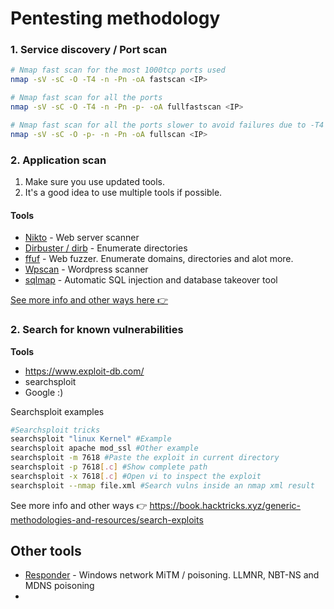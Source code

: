 # Pentesting methodology

### 1. Service discovery / Port scan

```bash
# Nmap fast scan for the most 1000tcp ports used
nmap -sV -sC -O -T4 -n -Pn -oA fastscan <IP> 

# Nmap fast scan for all the ports
nmap -sV -sC -O -T4 -n -Pn -p- -oA fullfastscan <IP> 

# Nmap fast scan for all the ports slower to avoid failures due to -T4
nmap -sV -sC -O -p- -n -Pn -oA fullscan <IP>
```


### 2. Application scan

1. Make sure you use updated tools. 
2. It's a good idea to use multiple tools if possible. 

#### Tools 
- [Nikto](https://cdn.comparitech.com/wp-content/uploads/2019/07/NIkto-Cheat-Sheet.pdf) - Web server scanner
- [Dirbuster / dirb](https://www.kali.org/tools/dirb/) - Enumerate directories
- [ffuf](https://github.com/ffuf/ffuf) - Web fuzzer. Enumerate domains, directories and alot more.
- [Wpscan](https://github.com/wpscanteam/wpscan/wiki/WPScan-User-Documentation) - Wordpress scanner
- [sqlmap](https://www.security-sleuth.com/sleuth-blog/2017/1/3/sqlmap-cheat-sheet) - Automatic SQL injection and database takeover tool


[See more info and other ways here 👉](https://book.hacktricks.xyz/generic-methodologies-and-resources/pentesting-network#scanning-hosts)



### 2. Search for known vulnerabilities

**Tools**
- https://www.exploit-db.com/
- searchsploit
- Google :) 


Searchsploit examples

```bash
#Searchsploit tricks
searchsploit "linux Kernel" #Example
searchsploit apache mod_ssl #Other example
searchsploit -m 7618 #Paste the exploit in current directory
searchsploit -p 7618[.c] #Show complete path
searchsploit -x 7618[.c] #Open vi to inspect the exploit
searchsploit --nmap file.xml #Search vulns inside an nmap xml result
```

See more info and other ways 👉 https://book.hacktricks.xyz/generic-methodologies-and-resources/search-exploits


## Other tools
- [Responder](https://www.ivoidwarranties.tech/posts/pentesting-tuts/responder/cheatsheet/) - Windows network MiTM / poisoning. LLMNR, NBT-NS and MDNS poisoning
- 
